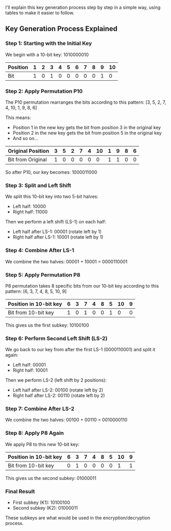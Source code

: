 I'll explain this key generation process step by step in a simple way, using tables to make it easier to follow.

## Key Generation Process Explained

### Step 1: Starting with the Initial Key
We begin with a 10-bit key: 1010000010

| Position | 1 | 2 | 3 | 4 | 5 | 6 | 7 | 8 | 9 | 10 |
|----------|---|---|---|---|---|---|---|---|---|----|
| Bit      | 1 | 0 | 1 | 0 | 0 | 0 | 0 | 0 | 1 | 0  |

### Step 2: Apply Permutation P10
The P10 permutation rearranges the bits according to this pattern: [3, 5, 2, 7, 4, 10, 1, 9, 8, 6]

This means:
- Position 1 in the new key gets the bit from position 3 in the original key
- Position 2 in the new key gets the bit from position 5 in the original key
- And so on...

| Original Position | 3 | 5 | 2 | 7 | 4 | 10 | 1 | 9 | 8 | 6 |
|-------------------|---|---|---|---|---|----|---|---|---|---|
| Bit from Original | 1 | 0 | 0 | 0 | 0 | 0  | 1 | 1 | 0 | 0 |

So after P10, our key becomes: 1000011000

### Step 3: Split and Left Shift
We split this 10-bit key into two 5-bit halves:
- Left half: 10000
- Right half: 11000

Then we perform a left shift (LS-1) on each half:
- Left half after LS-1: 00001 (rotate left by 1)
- Right half after LS-1: 10001 (rotate left by 1)

### Step 4: Combine After LS-1
We combine the two halves: 00001 + 10001 = 0000110001

### Step 5: Apply Permutation P8
P8 permutation takes 8 specific bits from our 10-bit key according to this pattern: [6, 3, 7, 4, 8, 5, 10, 9]

| Position in 10-bit key | 6 | 3 | 7 | 4 | 8 | 5 | 10 | 9 |
|------------------------|---|---|---|---|---|---|----|---|
| Bit from 10-bit key    | 1 | 0 | 1 | 0 | 0 | 1 | 0  | 0 |

This gives us the first subkey: 10100100

### Step 6: Perform Second Left Shift (LS-2)
We go back to our key from after the first LS-1 (0000110001) and split it again:
- Left half: 00001
- Right half: 10001

Then we perform LS-2 (left shift by 2 positions):
- Left half after LS-2: 00100 (rotate left by 2)
- Right half after LS-2: 00110 (rotate left by 2)

### Step 7: Combine After LS-2
We combine the two halves: 00100 + 00110 = 0010000110

### Step 8: Apply P8 Again
We apply P8 to this new 10-bit key:

| Position in 10-bit key | 6 | 3 | 7 | 4 | 8 | 5 | 10 | 9 |
|------------------------|---|---|---|---|---|---|----|---|
| Bit from 10-bit key    | 0 | 1 | 0 | 0 | 0 | 0 | 1  | 1 |

This gives us the second subkey: 01000011

### Final Result
- First subkey (K1): 10100100
- Second subkey (K2): 01000011

These subkeys are what would be used in the encryption/decryption process.
